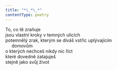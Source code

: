 ```yaml
---
title: "*\_*\_*"
contentType: poetry
---
```


<section>

To, co tě zraňuje  
jsou vlastní kroky v temných ulicích  
potemnělý zrak, kterým se díváš vstříc uplývajícím  
     domovům  
o kterých nechceš nikdy nic říct  
které dovedně zatajuješ  
stejně jako svůj život

</section>
